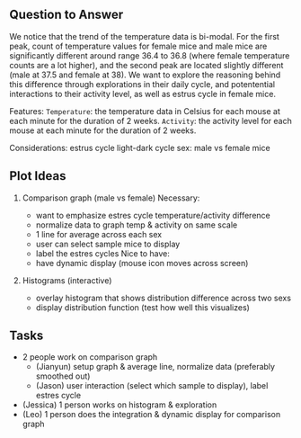 ## Question to Answer

We notice that the trend of the temperature data is bi-modal. For the first peak, count of temperature values for female mice and male mice are significantly different around range 36.4 to 36.8 (where female temperature counts are a lot higher), and the second peak are located slightly different (male at 37.5 and female at 38). We want to explore the reasoning behind this difference through explorations in their daily cycle, and potentential interactions to their activity level, as well as estrus cycle in female mice. 

Features:
`Temperature`: the temperature data in Celsius for each mouse at each minute for the duration of 2 weeks.
`Activity`: the activity level for each mouse at each minute for the duration of 2 weeks.

Considerations:
estrus cycle
light-dark cycle
sex: male vs female mice

## Plot Ideas
1. Comparison graph (male vs female)
    Necessary:
    - want to emphasize estres cycle temperature/activity difference
    - normalize data to graph temp & activity on same scale
    - 1 line for average across each sex
    - user can select sample mice to display
    - label the estres cycles
    Nice to have:
    - have dynamic display (mouse icon moves across screen)

2. Histograms (interactive)
    - overlay histogram that shows distribution difference across two sexs
    - display distribution function (test how well this visualizes)

## Tasks

- 2 people work on comparison graph
    - (Jianyun) setup graph & average line, normalize data (preferably smoothed out)
    - (Jason) user interaction (select which sample to display), label estres cycle
- (Jessica) 1 person works on histogram & exploration
- (Leo) 1 person does the integration & dynamic display for comparison graph